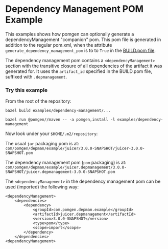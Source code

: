 # Dependency Management POM Example

This examples shows how pomgen can optionally generate a dependencyManagement "companion" pom. This pom file is generated in addition to the regular pom.xml, when the attribute `generate_dependency_management_pom` is to to `True` in the [BUILD.pom file](juicer/MVN-INF/BUILD.pom).

The dependency management pom contains a `<dependencyManagement>` section with the transitive closure of all dependencies of the artifact it was generated for. It uses the `artifact_id` specified in the BUILD.pom file, suffixed with `.depmanagement`.


### Try this example

From the root of the repository:

```
bazel build examples/dependency-management/...
```

```
bazel run @pomgen//maven -- -a pomgen,install -l examples/dependency-management
```

Now look under your `$HOME/.m2/repository`:

The usual `jar` packaging pom is at:
`com/pomgen/depman/example/juicer/3.0.0-SNAPSHOT/juicer-3.0.0-SNAPSHOT.pom`

The dependency management pom (`pom` packaging) is at:
`com/pomgen/depman/example/juicer.depmanagement/3.0.0-SNAPSHOT/juicer.depmanagement-3.0.0-SNAPSHOT.pom`


The `<dependencyManagement>` in the dependency management pom can be used (imported) the following way:

```
<dependencyManagement>
    <dependencies>
        <dependency>
            <groupId>com.pomgen.depman.example</groupId>
            <artifactId>juicer.depmanagement</artifactId>
            <version>3.0.0-SNAPSHOT</version>
            <type>pom</type>
            <scope>import</scope>
        </dependency>
    </dependencies>
<dependencyManagement>
```
